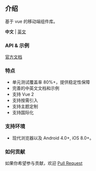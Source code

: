 ## 介绍

基于 vue 的移动端组件库。

**中文** | [英文](./README-en.md)

### API & 示例

[官方文档](https://e8-component.github.io/e8-ui/)

### 特点

- 单元测试覆盖率 80%+，提供稳定性保障
- 完善的中英文文档和示例
- 支持 Vue 2
- 支持按需引入
- 支持主题定制
- 支持国际化

### 支持环境

- 现代浏览器以及 Android 4.0+, iOS 8.0+。

### 如何贡献

如果你希望参与贡献，欢迎 [Pull Request](https://github.com/E8-Component/e8-ui/pulls)
